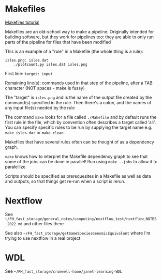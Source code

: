 # Makefiles

[Makefiles tutorial](http://byronjsmith.com/make-bml/) 

Makefiles are an old-school way to make a pipeline.  Originally intended for building software, but they work for pipelines too: they are able to only run parts of the pipeline for files that have been modified

This is an example of a "rule" in a Makefile (the whole thing is a rule):
```
isles.png: isles.dat
	./plotcount.py isles.dat isles.png
```
First line:   `target: input`  

Remaining line(s): commands used in that step of the pipeline, after a TAB character (NOT spaces - make is fussy)

The "target" is `isles.png` and is the name of the output file created by the command(s) specified in the rule.  Then there's a colon, and the names of any input file(s) needed by the rule

The command `make` looks for a file called `./Makefile` and by default runs the first rule in the file, which by convention often describes a target called 'all'.  You can specify specific rules to be run by supplying the target name e.g. `make isles.dat` or `make clean`.

Makefiles that have several rules often can be thought of as a dependency graph.

`make` knows how to interpret the Makefile dependency graph to see that some of the jobs can be done in parallel! Run using `make --jobs` to allow it to paralellize.

Scripts should be specified as prerequesites in a Makefile as well as data and outputs, so that things get re-run when a script is rerun.


# Nextflow

See `~/FH_fast_storage/general_notes/computing/nextflow_test/nextflow_NOTES_2022.md` and other files there

See also `~/FH_fast_storage/getSameSpeciesGenomicEquivalent` where I'm trying to use nextflow in a real project

# WDL

See `~/FH_fast_storage/cromwell-home/janet-learning-WDL`
